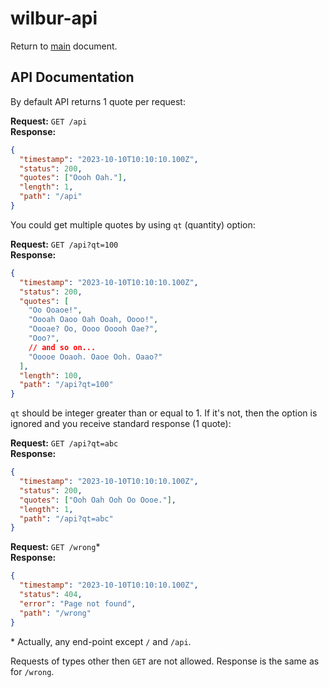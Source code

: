 # wilbur-api

Return to [main](/README.md) document.

## API Documentation

By default API returns 1 quote per request:

**Request:** `GET /api`<br>
**Response:**

```json
{
  "timestamp": "2023-10-10T10:10:10.100Z",
  "status": 200,
  "quotes": ["Oooh Oah."],
  "length": 1,
  "path": "/api"
}
```

You could get multiple quotes by using `qt` (quantity) option:

**Request:** `GET /api?qt=100`<br>
**Response:**

```json
{
  "timestamp": "2023-10-10T10:10:10.100Z",
  "status": 200,
  "quotes": [
    "Oo Ooaoe!",
    "Oooah Oaoo Oah Ooah, Oooo!",
    "Oooae? Oo, Oooo Ooooh Oae?",
    "Ooo?",
    // and so on...
    "Ooooe Ooaoh. Oaoe Ooh. Oaao?"
  ],
  "length": 100,
  "path": "/api?qt=100"
}
```

`qt` should be integer greater than or equal to 1. If it's not, then the option is ignored and you receive standard response (1 quote):

**Request:** `GET /api?qt=abc`<br>
**Response:**

```json
{
  "timestamp": "2023-10-10T10:10:10.100Z",
  "status": 200,
  "quotes": ["Ooh Oah Ooh Oo Oooe."],
  "length": 1,
  "path": "/api?qt=abc"
}
```

**Request:** `GET /wrong`\*<br>
**Response:**

```json
{
  "timestamp": "2023-10-10T10:10:10.100Z",
  "status": 404,
  "error": "Page not found",
  "path": "/wrong"
}
```

\* Actually, any end-point except `/` and `/api`.

Requests of types other then `GET` are not allowed. Response is the same as for `/wrong`.
